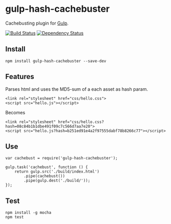 # gulp-hash-cachebuster 

Cachebusting plugin for [Gulp](https://github.com/gulpjs/gulp).  

[![Build Status](https://travis-ci.org/jonasmonnier/gulp-hash-cachebuster.svg?branch=master)](https://travis-ci.org/jonasmonnier/gulp-hash-cachebuster) [![Dependency Status](https://gemnasium.com/badges/github.com/jonasmonnier/gulp-hash-cachebuster.svg)](https://gemnasium.com/github.com/jonasmonnier/gulp-hash-cachebuster)

## Install

```
npm install gulp-hash-cachebuster --save-dev
```

## Features

Parses html and uses the MD5-sum of a each asset as hash param.

```
<link rel="stylesheet" href="css/hello.css">
<script src="hello.js"></script>
```

Becomes
```
<link rel="stylesheet" href="css/hello.css?hash=08c84b1b1dbe491f09c7c566d7aa7e20">
<script src="hello.js?hash=b251ed91e4a2f97555dabf78b8266c77"></script>
```


## Use 
```
var cachebust = require('gulp-hash-cachebuster');  

gulp.task('cachebust', function () {
    return gulp.src('./build/index.html')
        .pipe(cachebust())
        .pipe(gulp.dest('./build/'));
});
```

## Test 
```
npm install -g mocha
npm test
```